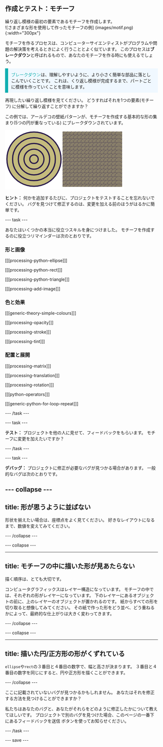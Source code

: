 ## 作成とテスト：モチーフ

<div style="display: flex; flex-wrap: wrap">
<div style="flex-basis: 200px; flex-grow: 1; margin-right: 15px;">
繰り返し模様の最初の要素であるモチーフを作成します。
</div>
<div>
![さまざまな形を使用して作ったモチーフの例] (images/motif.png){:width="300px"}
</div>
</div>

モチーフを作るプロセスは、コンピューターサイエンティストがプログラムや問題の解決策を考えるときによく行うこととよく似ています。 このプロセスは**ブレークダウン**と呼ばれるもので、あなたのモチーフを作る時にも使えるでしょう。

<p style="border-left: solid; border-width:10px; border-color: #0faeb0; background-color: aliceblue; padding: 10px;"><span style="color: #0faeb0">ブレークダウン</span>は、理解しやすいように、より小さく簡単な部品に落としこんでいくことです。 これは、くり返し模様が完成するまで、パートごとに模様を作っていくことを意味します。</p>

再現したい繰り返し模様を見てください。 どうすればそれを1つの要素(モチーフ) に分解して繰り返すことができますか？

この例では、アールデコの壁紙パターンが、モチーフを作成する基本的な形の集まり(5つの円が重なっている) にブレークダウンされています。

![たくさんのモチーフのコピーを使って描かれているアールデコの完成版パターンのイメージの横に表示されている５つの円のモチーフ](images/motif-pattern.png)

**ヒント：** 何かを追加するたびに、プロジェクトをテストすることを忘れないでください。 バグを見つけて修正するのは、変更を加える前のほうがはるかに簡単です。

--- task ---

あなたはいくつかの本当に役立つスキルを身につけました。 モチーフを作成するのに役立つリマインダーは次のとおりです。

### 形と画像

[[[processing-python-ellipse]]]

[[[processing-python-rect]]]

[[[processing-python-triangle]]]

[[[processing-add-image]]]

### 色と効果

[[[generic-theory-simple-colours]]]

[[[processing-opacity]]]

[[[processing-stroke]]]

[[[processing-tint]]]

### 配置と展開

[[[processing-matrix]]]

[[[processing-translation]]]

[[[processing-rotation]]]

[[[python-operators]]]

[[[generic-python-for-loop-repeat]]]

--- /task ---

--- task ---

**テスト：** プロジェクトを他の人に見せて、フィードバックをもらいます。 モチーフに変更を加えたいですか？

--- /task ---

--- task ---

**デバッグ：** プロジェクトに修正が必要なバグが見つかる場合があります。 一般的なバグは次のとおりです。

--- collapse ---
---
title: 形が思うように並ばない
---

形状を揃えたい場合は、座標点をよく見てください。 好きなレイアウトになるまで、数値を変えてみてください。

--- /collapse ---

--- collapse ---

---
title: モチーフの中に描いた形が見あたらない
---

描く順序は、とても大切です。

コンピュータグラフィックスはレイヤー構造になっています。 モチーフの中では、それぞれの形がレイヤーになっています。 下のレイヤーにあるオブジェクトの前に、上のレイヤーのオブジェクトが置かれるのです。 紙からすべての形を切り取ると想像してみてください。 その紙で作った形をどう並べ、どう重ねるかによって、最終的な仕上がりは大きく変わってきます。

--- /collapse ---

--- collapse ---

---
title: 描いた円/正方形の形がくずれている
---

`ellipse`や`rect`の３番目と４番目の数字で、幅と高さが決まります。 ３番目と４番目の数字を同じにすると、円や正方形を描くことができます。

--- /collapse ---

ここに記載されていないバグが見つかるかもしれません。 あなたはそれを修正する方法を見つけることができますか？

私たちはあなたのバグと、あなたがそれらをどのように修正したかについて教えてほしいです。 プロジェクトで別のバグを見つけた場合、このページの一番下にあるフィードバックを送信 ボタンを使ってお知らせください。

--- /task ---

--- save ---

